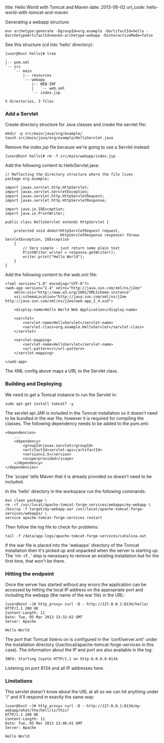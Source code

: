title: Hello World with Tomcat and Maven
date: 2013-06-02
url_code: hello-world-with-tomcat-and-maven

Generating a webapp structure:

    mvn archetype:generate -DgroupId=org.example -DartifactId=hello -DarchetypeArtifactId=maven-archetype-webapp -DinteractiveMode=false

See this structure (cd into 'hello' directory):

    [user@host hello]# tree
    .
    |-- pom.xml
    `-- src
        `-- main
            |-- resources
            `-- webapp
                |-- WEB-INF
                |   `-- web.xml
                `-- index.jsp

    5 directories, 3 files

### Add a Servlet

Create directory structure for Java classes and create the servlet file:

    mkdir -p src/main/java/org/example/
    touch src/main/java/org/example/HelloServlet.java

Remove the index.jsp file because we're going to use a Servlet instead:

    [user@host hello]# rm -f src/main/webapp/index.jsp

Add the following content to HelloServlet.java:

    // Reflecting the directory structure where the file lives
    package org.example;

    import javax.servlet.http.HttpServlet;
    import javax.servlet.ServletException;
    import javax.servlet.http.HttpServletRequest;
    import javax.servlet.http.HttpServletResponse;

    import java.io.IOException;
    import java.io.PrintWriter;

    public class HelloServlet extends HttpServlet {

        protected void doGet(HttpServletRequest request,
                             HttpServletResponse response) throws ServletException, IOException
        {
            // Very simple - just return some plain text
            PrintWriter writer = response.getWriter();
            writer.print("Hello World");
        }
    }

Add the following content to the web.xml file:

    <?xml version="1.0" encoding="UTF-8"?>
    <web-app version="2.4" xmlns="http://java.sun.com/xml/ns/j2ee"
        xmlns:xsi="http://www.w3.org/2001/XMLSchema-instance"
        xsi:schemaLocation="http://java.sun.com/xml/ns/j2ee http://java.sun.com/xml/ns/j2ee/web-app_2_4.xsd">

        <display-name>Hello World Web Application</display-name>

        <servlet>
            <servlet-name>HelloServlet</servlet-name>
            <servlet-class>org.example.HelloServlet</servlet-class>
        </servlet>

        <servlet-mapping>
            <servlet-name>HelloServlet</servlet-name>
            <url-pattern>/</url-pattern>
        </servlet-mapping>

    </web-app>

The XML config above maps a URL to the Servlet class.

### Building and Deploying

We need to get a Tomcat instance to run the Servlet in:

    sudo apt-get install tomcat7 -y

The servlet api JAR is included in the Tomcat installation so it doesn't need to be bundled in the war file, however it is required for compiling the classes. The following dependency needs to be added to the pom.xml:

    <dependencies>
        ...
        <dependency>
            <groupId>javax.servlet</groupId>
            <artifactId>servlet-api</artifactId>
            <version>2.5</version>
            <scope>provided</scope>
        </dependency>
    </dependencies>

The 'scope' tells Maven that it is already provided so doesn't need to be included.

In the 'hello' directory in the workspace run the following commands:

    mvn clean package \
    rm -rf /usr/local/apache-tomcat-forge-services/webapps/my-webapp \
    /bin/cp -f target/my-webapp.war /usr/local/apache-tomcat-forge-services/webapps/ \
    service apache-tomcat-forge-services restart

Then follow the log file to check for problems:

    tail -f /data/app-logs/apache-tomcat-forge-services/catalina.out

If the war file is placed into the 'webapps' directory of the Tomcat installation then it's picked up and unpacked when the server is starting up. The 'rm -rf...' step is necessary to remove an existing installation but for the first time, that won't be there.

### Hitting the endpoint

Once the server has started without any errors the application can be accessed by hitting the local IP address on the appropriate port and including the webapp (the name of the war file) in the URL:

    [user@host ~]# http_proxy= curl -D - http://127.0.0.1:8134/hello/
    HTTP/1.1 200 OK
    Content-Length: 11
    Date: Tue, 05 Mar 2013 13:32:42 GMT
    Server: Apache

    Hello World

The port that Tomcat listens on is configured in the 'conf/server.xml' under the installation directory (/usr/local/apache-tomcat-forge-services in this case). The information about the IP and port are also available in the log:

    INFO: Starting Coyote HTTP/1.1 on http-0.0.0.0-8134

Listening on port 8134 and all IP addresses here.

### Limitations

This servlet doesn't know about the URL at all so we can hit anything under '/' and it'll respond in exactly the same way:

    [user@host ~]# http_proxy= curl -D - http://127.0.0.1:8134/my-webapp/what/the/hell/is/this?
    HTTP/1.1 200 OK
    Content-Length: 11
    Date: Tue, 05 Mar 2013 13:46:41 GMT
    Server: Apache

    Hello World

